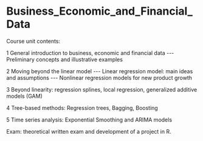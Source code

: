 # Business_Economic_and_Financial_Data

Course unit contents:

1 General introduction to business, economic and financial data
--- Preliminary concepts and illustrative examples

2 Moving beyond the linear model
--- Linear regression model: main ideas and assumptions
--- Nonlinear regression models for new product growth

3 Beyond linearity: regression splines, local regression, generalized additive models (GAM)
  
4 Tree-based methods: Regression trees, Bagging, Boosting

5 Time series analysis: Exponential Smoothing and ARIMA models


Exam: theoretical written exam and development of a project in R.
